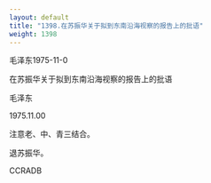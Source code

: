 ```yaml
---
layout: default
title: "1398.在苏振华关于拟到东南沿海视察的报告上的批语"
weight: 1398
---
```


毛泽东1975-11-0

在苏振华关于拟到东南沿海视察的报告上的批语

毛泽东

1975.11.00

注意老、中、青三结合。

退苏振华。

CCRADB

